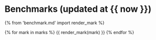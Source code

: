 # Benchmarks (updated at {{ now }})

{% from 'benchmark.md' import render_mark %}

{% for mark in marks %}
    {{ render_mark(mark) }}
{% endfor %}
